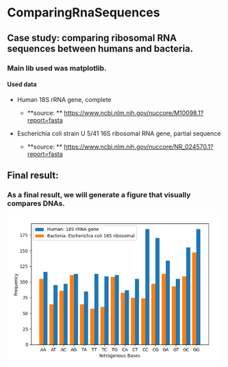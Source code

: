 # ComparingRnaSequences

## Case study: comparing ribosomal RNA sequences between humans and bacteria.

### Main lib used was **matplotlib.**

#### Used data
  * Human 18S rRNA gene, complete
    *  **source: ** https://www.ncbi.nlm.nih.gov/nuccore/M10098.1?report=fasta
  
  * Escherichia coli strain U 5/41 16S ribosomal RNA gene, partial sequence
    *  **source: ** https://www.ncbi.nlm.nih.gov/nuccore/NR_024570.1?report=fasta
  
## Final result:
### As a final result, we will generate a figure that visually compares DNAs.
![alt text](https://github.com/Vitorrrocha/ComparingRnaSequences/blob/master/pic.PNG?raw=true)
